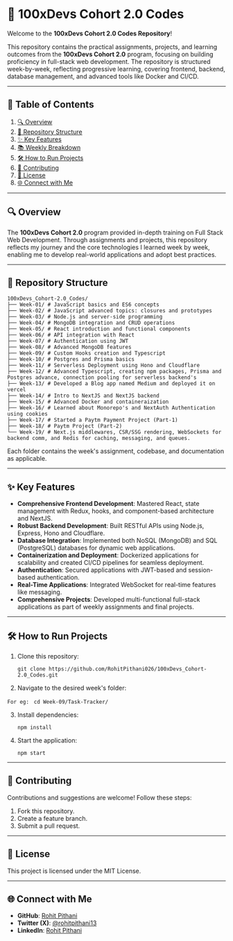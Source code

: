 
# 🚀 100xDevs Cohort 2.0 Codes

Welcome to the **100xDevs Cohort 2.0 Codes Repository**!

This repository contains the practical assignments, projects, and learning outcomes from the **100xDevs Cohort 2.0** program, focusing on building proficiency in full-stack web development. The repository is structured week-by-week, reflecting progressive learning, covering frontend, backend, database management, and advanced tools like Docker and CI/CD.

----------

## 📌 Table of Contents

1.  [🔍 Overview](https://chatgpt.com/c/674a9ee1-bbdc-800c-a9ad-205dd6acb036#-overview)
2.  [📂 Repository Structure](https://chatgpt.com/c/674a9ee1-bbdc-800c-a9ad-205dd6acb036#-repository-structure)
3.  [✨ Key Features](https://chatgpt.com/c/674a9ee1-bbdc-800c-a9ad-205dd6acb036#-key-features)
4.  [📚 Weekly Breakdown](https://chatgpt.com/c/674a9ee1-bbdc-800c-a9ad-205dd6acb036#-weekly-breakdown)
5.  [🛠️ How to Run Projects](https://chatgpt.com/c/674a9ee1-bbdc-800c-a9ad-205dd6acb036#-how-to-run-projects)
6.  [🤝 Contributing](https://chatgpt.com/c/674a9ee1-bbdc-800c-a9ad-205dd6acb036#-contributing)
7.  [📜 License](https://chatgpt.com/c/674a9ee1-bbdc-800c-a9ad-205dd6acb036#-license)
8.  [🌐 Connect with Me](https://chatgpt.com/c/674a9ee1-bbdc-800c-a9ad-205dd6acb036#-connect-with-me)

----------

## 🔍 Overview

The **100xDevs Cohort 2.0** program provided in-depth training on Full Stack Web Development. Through assignments and projects, this repository reflects my journey and the core technologies I learned week by week, enabling me to develop real-world applications and adopt best practices.

----------

## 📂 Repository Structure

```plaintext
100xDevs_Cohort-2.0_Codes/
├── Week-01/ # JavaScript basics and ES6 concepts
├── Week-02/ # JavaScript advanced topics: closures and prototypes
├── Week-03/ # Node.js and server-side programming
├── Week-04/ # MongoDB integration and CRUD operations
├── Week-05/ # React introduction and functional components
├── Week-06/ # API integration with React
├── Week-07/ # Authentication using JWT
├── Week-08/ # Advanced MongoDB features
├── Week-09/ # Custom Hooks creation and Typescript
├── Week-10/ # Postgres and Prisma basics
├── Week-11/ # Serverless Deployment using Hono and Cloudflare
├── Week-12/ # Advanced Typescript, creating npm packages, Prisma and Postgres advance, connection pooling for serverless backend's
├── Week-13/ # Developed a Blog app named Medium and deployed it on vercel
├── Week-14/ # Intro to NextJS and NextJS backend
├── Week-15/ # Advanced Docker and containeraization
├── Week-16/ # Learned about Monorepo's and NextAuth Authentication using cookies
├── Week-17/ # Started a Paytm Payment Project (Part-1)
├── Week-18/ # Paytm Project (Part-2) 
└── Week-19/ # Next.js middlewares, CSR/SSG rendering, WebSockets for backend comm, and Redis for caching, messaging, and queues.

```

Each folder contains the week's assignment, codebase, and documentation as applicable.

----------

## ✨ Key Features

-   **Comprehensive Frontend Development**: Mastered React, state management with Redux, hooks, and component-based architecture and NextJS.
-   **Robust Backend Development**: Built RESTful APIs using Node.js, Express, Hono and Cloudflare.
-   **Database Integration**: Implemented both NoSQL (MongoDB) and SQL (PostgreSQL) databases for dynamic web applications.
-   **Containerization and Deployment**: Dockerized applications for scalability and created CI/CD pipelines for seamless deployment.
-   **Authentication**: Secured applications with JWT-based and session-based authentication.
-   **Real-Time Applications**: Integrated WebSocket for real-time features like messaging.
-   **Comprehensive Projects**: Developed multi-functional full-stack applications as part of weekly assignments and final projects.


----------

## 🛠️ How to Run Projects

1.  Clone this repository:
    
    ```
    git clone https://github.com/RohitPithani026/100xDevs_Cohort-2.0_Codes.git
    ```
    
2.  Navigate to the desired week's folder:
    
   `For eg: `    `
     cd Week-09/Task-Tracker/
    `
    
3.  Install dependencies:
    
    ```
    npm install
    ```
    
4.  Start the application:
    
    ```
    npm start
    ```
    

----------

## 🤝 Contributing

Contributions and suggestions are welcome! Follow these steps:

1.  Fork this repository.
2.  Create a feature branch.
3.  Submit a pull request.

----------

## 📜 License

This project is licensed under the MIT License.

----------

## 🌐 Connect with Me

-   **GitHub**: [Rohit Pithani](https://github.com/RohitPithani026)
-   **Twitter (X)**: [@rohitpithani13](https://x.com/rohitpithani13)
-   **LinkedIn**: [Rohit Pithani](https://www.linkedin.com/in/rohit-pithani-855018324/)
